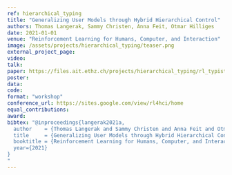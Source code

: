 ```yaml
---
ref: hierarchical_typing
title: "Generalizing User Models through Hybrid Hierarchical Control"
authors: Thomas Langerak, Sammy Christen, Anna Feit, Otmar Hilliges
date: 2021-01-01
venue: "Reinforcement Learning for Humans, Computer, and Interaction"
image: /assets/projects/hierarchical_typing/teaser.png
external_project_page: 
video: 
talk: 
paper: https://files.ait.ethz.ch/projects/hierarchical_typing/rl_typist.pdf
poster: 
data: 
code: 
format: "workshop"
conference_url: https://sites.google.com/view/rl4hci/home
equal_contributions: 
award: 
bibtex: "@inproceedings{langerak2021a,
  author    = {Thomas Langerak and Sammy Christen and Anna Feit and Otmar Hilliges},
  title     = {Generalizing User Models through Hybrid Hierarchical Control},
  booktitle = {Reinforcement Learning for Humans, Computer, and Interaction},
  year={2021}
}
"
---
```

